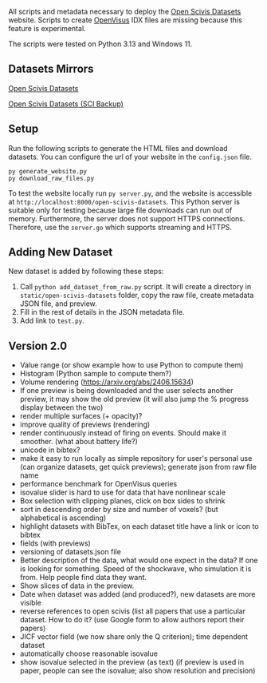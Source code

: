 All scripts and metadata necessary to deploy the [Open Scivis Datasets](https://klacansky.com/open-scivis-datasets) website. Scripts to create
[OpenVisus](https://github.com/sci-visus/OpenVisus) IDX files are missing because this feature is experimental.

The scripts were tested on Python 3.13 and Windows 11. 

## Datasets Mirrors

[Open Scivis Datasets](https://klacansky.com/open-scivis-datasets) 

[Open Scivis Datasets (SCI Backup)](http://open-scivis-datasets.sci.utah.edu/open-scivis-datasets/)


## Setup
Run the following scripts to generate the HTML files and download datasets. You can configure the url of your website in the `config.json` file.

```
py generate_website.py
py download_raw_files.py
```

To test the website locally run `py server.py`, and the website is accessible at `http://localhost:8000/open-scivis-datasets`. This Python server
is suitable only for testing because large file downloads can run out of memory. Furthermore, the server does not support HTTPS connections. Therefore, use the `server.go` which supports streaming and HTTPS.


## Adding New Dataset

New dataset is added by following these steps:

1. Call `python add_dataset_from_raw.py` script. It will create a directory in `static/open-scivis-datasets` folder, copy the raw file, create metadata JSON file, and preview.
2. Fill in the rest of details in the JSON metadata file.
3. Add link to `test.py`.


## Version 2.0
- Value range (or show example how to use Python to compute them)
- Histogram (Python sample to compute them?)
- Volume rendering (https://arxiv.org/abs/2406.15634)
- If one preview is being downloaded and the user selects another preview, it may show the old preview (it will also jump the % progress display between the two)
- render multiple surfaces (+ opacity)?
- improve quality of previews (rendering)
- render continuously instead of firing on events. Should make it smoother. (what about battery life?)
- unicode in bibtex?
- make it easy to run locally as simple repository for user's personal use (can organize datasets, get quick previews); generate json from raw file name
- performance benchmark for OpenVisus queries
- isovalue slider is hard to use for data that have nonlinear scale
- Box selection with clipping planes, click on box sides to shrink
- sort in descending order by size and number of voxels? (but alphabetical is ascending)
- highlight datasets with BibTex, on each dataset title have a link or icon to bibtex
- fields (with previews)
- versioning of datasets.json file
- Better description of the data, what would one expect in the data? If one is looking for something. Speed of the shockwave, who simulation it is from. Help people find data they want.
- Show slices of data in the preview.
- Date when dataset was added (and produced?), new datasets are more visible
- reverse references to open scivis (list all papers that use a particular dataset. How to do it? (use Google form to allow authors report their papers)
- JICF vector field (we now share only the Q criterion); time dependent dataset
- automatically choose reasonable isovalue
- show isovalue selected in the preview (as text) (if preview is used in paper, people can see the isovalue; also show resolution and precision)
